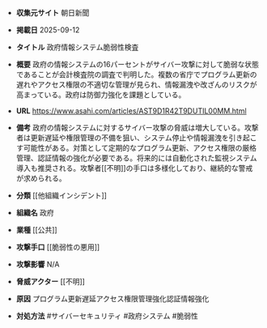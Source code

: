 - **収集元サイト**
朝日新聞

- **掲載日**
2025-09-12

- **タイトル**
政府情報システム脆弱性検査

- **概要**
政府の情報システムの16パーセントがサイバー攻撃に対して脆弱な状態であることが会計検査院の調査で判明した。複数の省庁でプログラム更新の遅れやアクセス権限の不適切な管理が見られ、情報漏洩や改ざんのリスクが高まっている。政府は防御力強化を課題としている。

- **URL**
https://www.asahi.com/articles/AST9D1R42T9DUTIL00MM.html

- **備考**
政府の情報システムに対するサイバー攻撃の脅威は増大している。攻撃者は更新遅延や権限管理の不備を狙い、システム停止や情報漏洩を引き起こす可能性がある。対策として定期的なプログラム更新、アクセス権限の厳格管理、認証情報の強化が必要である。将来的には自動化された監視システム導入も推奨される。攻撃者[[不明]]の手口は多様化しており、継続的な警戒が求められる。

- **分類**
[[他組織インシデント]]

- **組織名**
政府

- **業種**
[[公共]]

- **攻撃手口**
[[脆弱性の悪用]]

- **攻撃影響**
N/A

- **脅威アクター**
[[不明]]

- **原因**
プログラム更新遅延アクセス権限管理強化認証情報強化

- **対処方法**
#サイバーセキュリティ #政府システム #脆弱性
